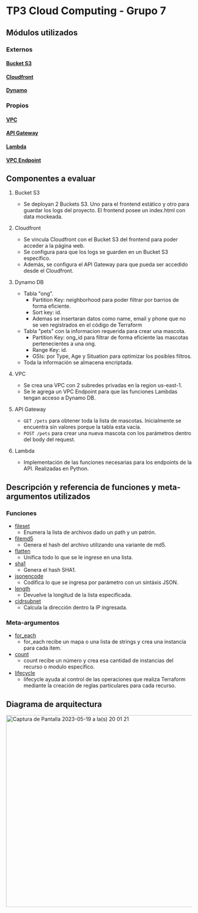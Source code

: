 # TP3 Cloud Computing - Grupo 7

## Módulos utilizados
### Externos
#### [Bucket S3](https://github.com/terraform-aws-modules/terraform-aws-s3-bucket)
#### [Cloudfront](https://github.com/terraform-aws-modules/terraform-aws-cloudfront)
#### [Dynamo](https://github.com/terraform-aws-modules/terraform-aws-dynamodb-table)
### Propios
#### [VPC](https://github.com/gbudoberra/2023Q1-G7/blob/main/modules/vpc)
#### [API Gateway](https://github.com/gbudoberra/2023Q1-G7/blob/main/modules/api_gateway)
#### [Lambda](https://github.com/gbudoberra/2023Q1-G7/blob/main/modules/lambda)
#### [VPC Endpoint](https://github.com/gbudoberra/2023Q1-G7/blob/main/modules/vpc_endpoint)

## Componentes a evaluar

1. Bucket S3
    
    - Se deployan 2 Buckets S3. Uno para el frontend estático y otro para guardar los logs del proyecto. El frontend posee un index.html con data mockeada.
2. Cloudfront

   - Se vincula Cloudfront con el Bucket S3 del frontend para poder acceder a la página web. 
   - Se configura para que los logs se guarden en un Bucket S3 específico.
   - Además, se configura el API Gateway para que pueda ser accedido desde el Cloudfront.
3. Dynamo DB

    - Tabla "ong". 
        - Partition Key: neighborhood para poder filtrar por barrios de forma eficiente. 
        - Sort key: id. 
        - Ademas se insertaran datos como name, email y phone que no se ven registrados en el código de Terraform
    - Tabla "pets" con la informacion requerida para crear una mascota. 
        - Partition Key: ong_id para filtrar de forma eficiente las mascotas pertenecientes a una ong. 
        - Range Key: id. 
        - GSIs: por Type, Age y Situation para optimizar los posibles filtros.
    - Toda la información se almacena encriptada.
4. VPC

    - Se crea una VPC con 2 subredes privadas en la region us-east-1.
    - Se le agrega un VPC Endpoint para que las funciones Lambdas tengan acceso a Dynamo DB.
5. API Gateway

    - ```GET /pets``` para obtener toda la lista de mascotas. Inicialmente se encuentra sin valores porque la tabla esta vacía.
    - ```POST /pets``` para crear una nueva mascota con los parámetros dentro del body del request.
6. Lambda

    - Implementación de las funciones necesarias para los endpoints de la API. Realizadas en Python.

## Descripción y referencia de funciones y meta-argumentos utilizados

### Funciones

* [fileset](https://github.com/gbudoberra/2023Q1-G7/blob/main/organization/locals.tf)
    * Enumera la lista de archivos dado un path y un patrón.
* [filemd5](https://github.com/gbudoberra/2023Q1-G7/blob/main/organization/s3_bucket.tf)
    * Genera el hash del archivo utilizando una variante de md5.
* [flatten](https://github.com/gbudoberra/2023Q1-G7/blob/main/organization/locals.tf)
    * Unifica todo lo que se le ingrese en una lista.
* [sha1](https://github.com/gbudoberra/2023Q1-G7/blob/main/modules/api_gateway/main.tf)
    * Genera el hash SHA1.
* [jsonencode](https://github.com/gbudoberra/2023Q1-G7/blob/main/modules/api_gateway/main.tf)
    * Codifica lo que se ingresa por parámetro con un sintáxis JSON.
* [length](https://github.com/gbudoberra/2023Q1-G7/blob/main/modules/vpc/main.tf)
    * Devuelve la longitud de la lista especificada.
* [cidrsubnet](https://github.com/gbudoberra/2023Q1-G7/blob/main/modules/vpc/locals.tf)
    * Calcula la dirección dentro la IP ingresada.

### Meta-argumentos

* [for_each](https://github.com/gbudoberra/2023Q1-G7/blob/main/organization/s3_bucket.tf)
    * for_each recibe un mapa o una lista de strings y crea una instancia para cada item. 
* [count](https://github.com/gbudoberra/2023Q1-G7/blob/main/modules/vpc/main.tf)
    * count recibe un número y crea esa cantidad de instancias del recurso o modulo específico.
* [lifecycle](https://github.com/gbudoberra/2023Q1-G7/blob/main/modules/lambda/main.tf)
    * lifecycle ayuda al control de las operaciones que realiza Terraform mediante la creación de reglas particulares para cada recurso.

## Diagrama de arquitectura
<img width="521" alt="Captura de Pantalla 2023-05-19 a la(s) 20 01 21" src="https://github.com/gbudoberra/2023Q1-G7/assets/67807324/b6ddaa22-cfa7-49dd-9786-8b0c0f634467">


